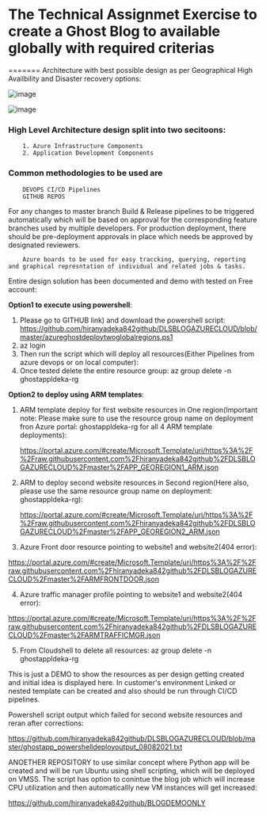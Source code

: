 # The Technical Assignmet Exercise to create a Ghost Blog to available globally with required criterias
=======
Architecture with best possible design as per Geographical High Availbility and Disaster recovery options:

![image](https://user-images.githubusercontent.com/88244214/128779627-a632fa5b-096c-48b9-a93e-613eda9c343b.png)

![image](https://user-images.githubusercontent.com/88244214/128780506-cce90905-c786-42bc-b1ee-23acf9cf21cd.png)


### High Level Architecture design split into two secitoons:
        1. Azure Infrastructure Components
        2. Application Development Components
        
### Common methodologies to be used are  #####
        DEVOPS CI/CD Pipelines
        GITHUB REPOS
        
        
   For any changes to master branch Build & Release pipelines to be triggered automatically which will be based on approval for the corresponding feature branches used by multiple developers. For production deployment, there should be pre-deployment approvals in place which needs be approved by designated reviewers.

        Azure boards to be used for easy traccking, querying, reporting and graphical represntation of individual and related jobs & tasks.
        
  
  Entire design solution has been documented and demo with tested on Free account:

**Option1 to execute using powershell**:

1.	Please go to GITHUB link) and download the powershell script:
	        https://github.com/hiranyadeka842github/DLSBLOGAZURECLOUD/blob/master/azureghostdeploytwoglobalregions.ps1
2.	az login
4.	Then run the script which will deploy all resources(Either Pipelines from azure devops or on local computer):
5.	Once tested delete the entire resource group:
                az group delete -n ghostappldeka-rg

**Option2 to deploy using ARM templates**:

1. ARM template deploy for first website resources in One region(Important note: Please make sure to use the resource group name on deployment fron Azure portal: ghostappldeka-rg for all 4 ARM template deployments):

      https://portal.azure.com/#create/Microsoft.Template/uri/https%3A%2F%2Fraw.githubusercontent.com%2Fhiranyadeka842github%2FDLSBLOGAZURECLOUD%2Fmaster%2FAPP_GEOREGION1_ARM.json
      
2. ARM to deploy second website resources in Second region(Here also, please use the same resource group name on deployment: ghostappldeka-rg):

      https://portal.azure.com/#create/Microsoft.Template/uri/https%3A%2F%2Fraw.githubusercontent.com%2Fhiranyadeka842github%2FDLSBLOGAZURECLOUD%2Fmaster%2FAPP_GEOREGION2_ARM.json

3. Azure Front door resource pointing to website1 and website2(404 error):

https://portal.azure.com/#create/Microsoft.Template/uri/https%3A%2F%2Fraw.githubusercontent.com%2Fhiranyadeka842github%2FDLSBLOGAZURECLOUD%2Fmaster%2FARMFRONTDOOR.json

4. Azure traffic manager profile pointing to website1 and website2(404 error):

https://portal.azure.com/#create/Microsoft.Template/uri/https%3A%2F%2Fraw.githubusercontent.com%2Fhiranyadeka842github%2FDLSBLOGAZURECLOUD%2Fmaster%2FARMTRAFFICMGR.json

5. From Cloudshell to delete all resources:
	az group delete -n ghostappldeka-rg

This is just a DEMO to show the resources as per design getting created and initial idea is displayed here. In customer's environment Linked or nested template can be created and also should be run through CI/CD pipelines.

Powershell script output which failed for second website resources and reran after corrections:

https://github.com/hiranyadeka842github/DLSBLOGAZURECLOUD/blob/master/ghostapp_powershelldeployoutput_08082021.txt


ANOETHER REPOSITORY to use similar concept where Python app will be created and will be run Ubuntu using shell scripting, which will be deployed on VMSS. The script has option to conintue the blog job which will increase CPU utilization and then automaticallly new VM instances will get increased:

https://github.com/hiranyadeka842github/BLOGDEMOONLY



